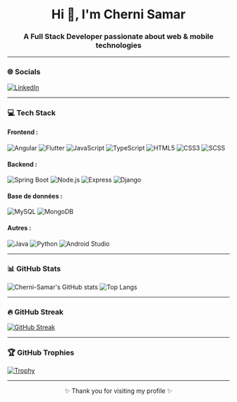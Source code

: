 <h1 align="center">Hi 👋, I'm Cherni Samar</h1>
<h3 align="center">A Full Stack Developer passionate about web & mobile technologies</h3>

---

### 🌐 Socials
[![LinkedIn](https://img.shields.io/badge/LinkedIn-blue?style=for-the-badge&logo=linkedin&logoColor=white)](https://www.linkedin.com/in/cherni-samar)

---

### 💻 Tech Stack

#### Frontend :
![Angular](https://img.shields.io/badge/Angular-DD0031?style=for-the-badge&logo=angular&logoColor=white)
![Flutter](https://img.shields.io/badge/Flutter-02569B?style=for-the-badge&logo=flutter&logoColor=white)
![JavaScript](https://img.shields.io/badge/JavaScript-F7DF1E?style=for-the-badge&logo=javascript&logoColor=black)
![TypeScript](https://img.shields.io/badge/TypeScript-007ACC?style=for-the-badge&logo=typescript&logoColor=white)
![HTML5](https://img.shields.io/badge/HTML5-E34F26?style=for-the-badge&logo=html5&logoColor=white)
![CSS3](https://img.shields.io/badge/CSS3-1572B6?style=for-the-badge&logo=css3&logoColor=white)
![SCSS](https://img.shields.io/badge/SCSS-CC6699?style=for-the-badge&logo=sass&logoColor=white)

#### Backend :
![Spring Boot](https://img.shields.io/badge/SpringBoot-6DB33F?style=for-the-badge&logo=spring-boot&logoColor=white)
![Node.js](https://img.shields.io/badge/Node.js-339933?style=for-the-badge&logo=nodedotjs&logoColor=white)
![Express](https://img.shields.io/badge/Express.js-000000?style=for-the-badge&logo=express&logoColor=white)
![Django](https://img.shields.io/badge/Django-092E20?style=for-the-badge&logo=django&logoColor=white)

#### Base de données :
![MySQL](https://img.shields.io/badge/MySQL-00758F?style=for-the-badge&logo=mysql&logoColor=white)
![MongoDB](https://img.shields.io/badge/MongoDB-47A248?style=for-the-badge&logo=mongodb&logoColor=white)

#### Autres :
![Java](https://img.shields.io/badge/Java-ED8B00?style=for-the-badge&logo=openjdk&logoColor=white)
![Python](https://img.shields.io/badge/Python-3776AB?style=for-the-badge&logo=python&logoColor=white)
![Android Studio](https://img.shields.io/badge/Android%20Studio-3DDC84?style=for-the-badge&logo=android-studio&logoColor=white)

---

### 📊 GitHub Stats
![Cherni-Samar's GitHub stats](https://github-readme-stats.vercel.app/api?username=Cherni-Samar&show_icons=true&theme=dark)
![Top Langs](https://github-readme-stats.vercel.app/api/top-langs/?username=Cherni-Samar&layout=compact&theme=dark)

---

### 🔥 GitHub Streak
[![GitHub Streak](https://streak-stats.demolab.com?user=Cherni-Samar&theme=dark&hide_border=true)](https://git.io/streak-stats)

---

### 🏆 GitHub Trophies
[![Trophy](https://github-profile-trophy.vercel.app/?username=Cherni-Samar&theme=darkhub&no-frame=true&margin-w=10)](https://github.com/ryo-ma/github-profile-trophy)

---

<p align="center">✨ Thank you for visiting my profile ✨</p>
